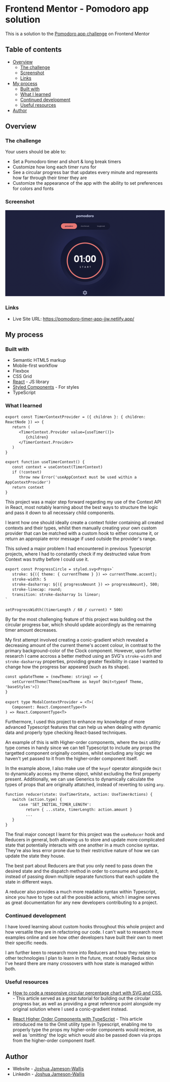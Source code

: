 # Frontend Mentor - Pomodoro app solution

This is a solution to the [Pomodoro app challenge](https://www.frontendmentor.io/challenges/pomodoro-app-KBFnycJ6G) on Frontend Mentor

## Table of contents

-  [Overview](#overview)
   -  [The challenge](#the-challenge)
   -  [Screenshot](#screenshot)
   -  [Links](#links)
-  [My process](#my-process)
   -  [Built with](#built-with)
   -  [What I learned](#what-i-learned)
   -  [Continued development](#continued-development)
   -  [Useful resources](#useful-resources)
-  [Author](#author)

## Overview

### The challenge

Your users should be able to:

-  Set a Pomodoro timer and short & long break timers
-  Customize how long each timer runs for
-  See a circular progress bar that updates every minute and represents how far through their timer they are
-  Customize the appearance of the app with the ability to set preferences for colors and fonts

### Screenshot

![](./screenshot.png)

### Links

-  Live Site URL: https://pomodoro-timer-app-jjw.netlify.app/

## My process

### Built with

-  Semantic HTML5 markup
-  Mobile-first workflow
-  Flexbox
-  CSS Grid
-  [React](https://reactjs.org/) - JS library
-  [Styled Components](https://styled-components.com/) - For styles
-  TypeScript

### What I learned

```tsx
export const TimerContextProvider = ({ children }: { children: ReactNode }) => {
   return (
      <TimerContext.Provider value={useTimer()}>
         {children}
      </TimerContext.Provider>
   )
}
```

```tsx
export function useTimerContext() {
   const context = useContext(TimerContext)
   if (!context)
      throw new Error('useAppContext must be used within a AppContextProvider')
   return context
}
```

This project was a major step forward regarding my use of the Context API in React, most notably learning about the best ways to structure the logic and pass it down to all necessary child components.

I learnt how one should ideally create a context folder containing all created contexts and their types, whilst then manually creating your own custom provider that can be matched with a custom hook to either consume it, or return an appropiate error message if used outside the provider's range.

This solved a major problem I had encountered in previous Typescript projects, where I had to constantly check if my destructed value from Context was truthy before I could use it.

```tsx
export const ProgressCircle = styled.svg<Props>`
   stroke: ${({ theme: { currentTheme } }) => currentTheme.accent};
   stroke-width: 5
   stroke-dasharray: ${({ progressAmount }) => progressAmount}, 500;
   stroke-linecap: round;
   transition: stroke-dasharray 1s linear;
`

setProgressWidth((timerLength / 60 / current) * 500)
```

By far the most challenging feature of this project was building out the circular progress bar, which should update accordingly as the remaining timer amount decreases.

My first attempt involved creating a conic-gradient which revealed a decreasing amount of the current theme's accent colour, in contrast to the primary background-color of the Clock component. However, upon further research I came accross a better method using an SVG's `stroke-width` and `stroke-dasharray` properties, providing greater flexibility in case I wanted to change how the progress bar appeared (such as its shape).

```tsx
const updateTheme = (newTheme: string) => {
   setCurrentTheme(Theme[newTheme as keyof Omit<typeof Theme, 'baseStyles'>])
}

export type ModalContextProvider = <T>(
   Component: React.ComponentType<T>
) => React.ComponentType<T>
```

Furthermore, I used this project to enhance my knowledge of more advanced Typescript features that can help us when dealing with dynamic data and properly type checking React-based techniques.

An example of this is with Higher-order components, where the `Omit` utility type comes in handy since we can tell Typescript to include any props the targetted component originally contains, whilst excluding any logic we haven't yet passed to it from the higher-order component itself.

In the example above, I also make use of the `keyof` operator alongside `Omit` to dynamically access my theme object, whilst excluding the first property present. Additionally, we can use Generics to dynamically calculate the types of props that are originally attatched, instead of reverting to using `any`.

```tsx
function reducer(state: UseTimerState, action: UseTimerActions) {
   switch (action.type) {
      case 'SET_INITIAL_TIMER_LENGTH':
         return { ...state, timerLength: action.amount }
         ...
   }
}
```

The final major concept I learnt for this project was the `useReducer` hook and Reducers in general, both allowing us to store and update more complicated state that potentially interacts with one another in a much concise syntax. They're also less error prone due to their restrictive nature of how we can update the state they house.

The best part about Reducers are that you only need to pass down the desired state and the dispatch method in order to consume and update it, instead of passing down multiple separate functions that each update the state in different ways.

A reducer also provides a much more readable syntax within Typescript, since you have to type out all the possible actions, which I imagine serves as great documentation for any new developers contributing to a project.

### Continued development

I have loved learning about custom hooks throughout this whole project and how versatile they are in refactoring our code. I can't wait to research more examples online and see how other developers have built their own to meet their specific needs.

I am further keen to research more into Reducers and how they relate to other technologies I plan to learn in the future, most notably Redux since I've heard there are many crossovers with how state is managed within both.

### Useful resources

-  [How to code a responsive circular percentage chart with SVG and CSS.](https://medium.com/@pppped/how-to-code-a-responsive-circular-percentage-chart-with-svg-and-css-3632f8cd7705) - This article served as a great tutorial for building out the circular progress bar, as well as providing a great reference point alongside my original solution where I used a conic-gradient instead.

-  [React Higher Order Components with TypeScript](https://isamatov.com/react-hoc-typescript/) - This article introduced me to the Omit utility type in Typescript, enabling me to properly type the props my higher-order components would recieve, as well as 'omitting' the logic which would also be passed down via props from the higher-order component itself.

## Author

-  Website - [Joshua Jameson-Wallis](https://www.joshuajamesonwallis.com/)
-  Linkedin - [Joshua Jameson-Wallis](https://www.linkedin.com/in/joshua-jameson-wallis/)
